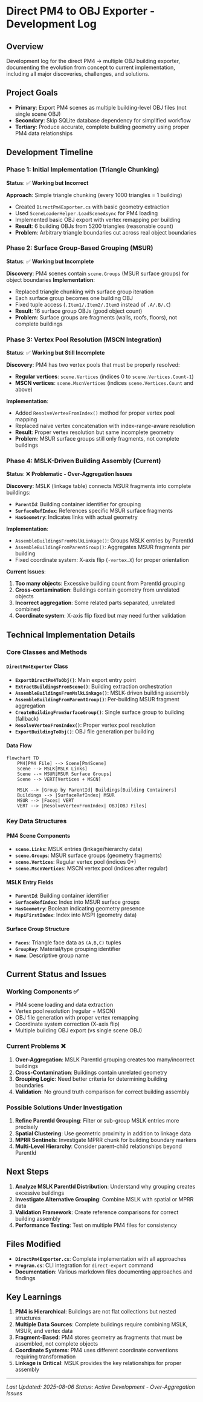 # Direct PM4 to OBJ Exporter - Development Log

## Overview

Development log for the direct PM4 → multiple OBJ building exporter, documenting the evolution from concept to current implementation, including all major discoveries, challenges, and solutions.

## Project Goals

- **Primary**: Export PM4 scenes as multiple building-level OBJ files (not single scene OBJ)
- **Secondary**: Skip SQLite database dependency for simplified workflow
- **Tertiary**: Produce accurate, complete building geometry using proper PM4 data relationships

## Development Timeline

### Phase 1: Initial Implementation (Triangle Chunking)
**Status**: ✅ **Working but Incorrect**

**Approach**: Simple triangle chunking (every 1000 triangles = 1 building)
- Created `DirectPm4Exporter.cs` with basic geometry extraction
- Used `SceneLoaderHelper.LoadSceneAsync` for PM4 loading
- Implemented basic OBJ export with vertex remapping per building
- **Result**: 6 building OBJs from 5200 triangles (reasonable count)
- **Problem**: Arbitrary triangle boundaries cut across real object boundaries

### Phase 2: Surface Group-Based Grouping (MSUR)
**Status**: ✅ **Working but Incomplete**

**Discovery**: PM4 scenes contain `scene.Groups` (MSUR surface groups) for object boundaries
**Implementation**: 
- Replaced triangle chunking with surface group iteration
- Each surface group becomes one building OBJ
- Fixed tuple access (`.Item1/.Item2/.Item3` instead of `.A/.B/.C`)
- **Result**: 16 surface group OBJs (good object count)
- **Problem**: Surface groups are fragments (walls, roofs, floors), not complete buildings

### Phase 3: Vertex Pool Resolution (MSCN Integration)
**Status**: ✅ **Working but Still Incomplete**

**Discovery**: PM4 has two vertex pools that must be properly resolved:
- **Regular vertices**: `scene.Vertices` (indices 0 to `scene.Vertices.Count-1`)
- **MSCN vertices**: `scene.MscnVertices` (indices `scene.Vertices.Count` and above)

**Implementation**:
- Added `ResolveVertexFromIndex()` method for proper vertex pool mapping
- Replaced naive vertex concatenation with index-range-aware resolution
- **Result**: Proper vertex resolution but same incomplete geometry
- **Problem**: MSUR surface groups still only fragments, not complete buildings

### Phase 4: MSLK-Driven Building Assembly (Current)
**Status**: ❌ **Problematic - Over-Aggregation Issues**

**Discovery**: MSLK (linkage table) connects MSUR fragments into complete buildings:
- **`ParentId`**: Building container identifier for grouping
- **`SurfaceRefIndex`**: References specific MSUR surface fragments
- **`HasGeometry`**: Indicates links with actual geometry

**Implementation**:
- `AssembleBuildingsFromMslkLinkage()`: Groups MSLK entries by ParentId
- `AssembleBuildingFromParentGroup()`: Aggregates MSUR fragments per building
- Fixed coordinate system: X-axis flip (`-vertex.X`) for proper orientation

**Current Issues**:
1. **Too many objects**: Excessive building count from ParentId grouping
2. **Cross-contamination**: Buildings contain geometry from unrelated objects
3. **Incorrect aggregation**: Some related parts separated, unrelated combined
4. **Coordinate system**: X-axis flip fixed but may need further validation

## Technical Implementation Details

### Core Classes and Methods

#### `DirectPm4Exporter` Class
- **`ExportDirectPm4ToObj()`**: Main export entry point
- **`ExtractBuildingsFromScene()`**: Building extraction orchestration
- **`AssembleBuildingsFromMslkLinkage()`**: MSLK-driven building assembly
- **`AssembleBuildingFromParentGroup()`**: Per-building MSUR fragment aggregation
- **`CreateBuildingFromSurfaceGroup()`**: Single surface group to building (fallback)
- **`ResolveVertexFromIndex()`**: Proper vertex pool resolution
- **`ExportBuildingToObj()`**: OBJ file generation per building

#### Data Flow
```mermaid
flowchart TD
    PM4[PM4 File] --> Scene[Pm4Scene]
    Scene --> MSLK[MSLK Links]
    Scene --> MSUR[MSUR Surface Groups]
    Scene --> VERT[Vertices + MSCN]
    
    MSLK --> |Group by ParentId| Buildings[Building Containers]
    Buildings --> |SurfaceRefIndex| MSUR
    MSUR --> |Faces| VERT
    VERT --> |ResolveVertexFromIndex| OBJ[OBJ Files]
```

### Key Data Structures

#### PM4 Scene Components
- **`scene.Links`**: MSLK entries (linkage/hierarchy data)
- **`scene.Groups`**: MSUR surface groups (geometry fragments)  
- **`scene.Vertices`**: Regular vertex pool (indices 0+)
- **`scene.MscnVertices`**: MSCN vertex pool (indices after regular)

#### MSLK Entry Fields
- **`ParentId`**: Building container identifier
- **`SurfaceRefIndex`**: Index into MSUR surface groups
- **`HasGeometry`**: Boolean indicating geometry presence
- **`MspiFirstIndex`**: Index into MSPI (geometry data)

#### Surface Group Structure
- **`Faces`**: Triangle face data as `(A,B,C)` tuples
- **`GroupKey`**: Material/type grouping identifier
- **`Name`**: Descriptive group name

## Current Status and Issues

### Working Components ✅
- PM4 scene loading and data extraction
- Vertex pool resolution (regular + MSCN)
- OBJ file generation with proper vertex remapping
- Coordinate system correction (X-axis flip)
- Multiple building OBJ export (vs single scene OBJ)

### Current Problems ❌
1. **Over-Aggregation**: MSLK ParentId grouping creates too many/incorrect buildings
2. **Cross-Contamination**: Buildings contain unrelated geometry
3. **Grouping Logic**: Need better criteria for determining building boundaries
4. **Validation**: No ground truth comparison for correct building assembly

### Possible Solutions Under Investigation
1. **Refine ParentId Grouping**: Filter or sub-group MSLK entries more precisely
2. **Spatial Clustering**: Use geometric proximity in addition to linkage data
3. **MPRR Sentinels**: Investigate MPRR chunk for building boundary markers
4. **Multi-Level Hierarchy**: Consider parent-child relationships beyond ParentId

## Next Steps

1. **Analyze MSLK ParentId Distribution**: Understand why grouping creates excessive buildings
2. **Investigate Alternative Grouping**: Combine MSLK with spatial or MPRR data
3. **Validation Framework**: Create reference comparisons for correct building assembly
4. **Performance Testing**: Test on multiple PM4 files for consistency

## Files Modified

- **`DirectPm4Exporter.cs`**: Complete implementation with all approaches
- **`Program.cs`**: CLI integration for `direct-export` command
- **Documentation**: Various markdown files documenting approaches and findings

## Key Learnings

1. **PM4 is Hierarchical**: Buildings are not flat collections but nested structures
2. **Multiple Data Sources**: Complete buildings require combining MSLK, MSUR, and vertex data
3. **Fragment-Based**: PM4 stores geometry as fragments that must be assembled, not complete objects
4. **Coordinate Systems**: PM4 uses different coordinate conventions requiring transformation
5. **Linkage is Critical**: MSLK provides the key relationships for proper assembly

---

*Last Updated: 2025-08-06*
*Status: Active Development - Over-Aggregation Issues*
